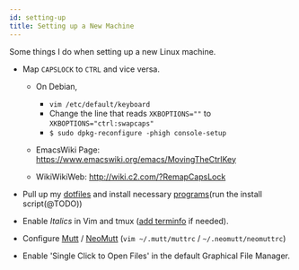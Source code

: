 ```yaml
---
id: setting-up
title: Setting up a New Machine
---
```


Some things I do when setting up a new Linux machine.

- Map `CAPSLOCK` to `CTRL` and vice versa.
  - On Debian, 
    - `vim /etc/default/keyboard`
    - Change the line that reads `XKBOPTIONS=""` to `XKBOPTIONS="ctrl:swapcaps"`
    - `$ sudo dpkg-reconfigure -phigh console-setup`

   - EmacsWiki Page: https://www.emacswiki.org/emacs/MovingTheCtrlKey
   - WikiWikiWeb: http://wiki.c2.com/?RemapCapsLock
 
- Pull up my [dotfiles](https://github.com/rsapkf/dotfiles/) and install necessary [programs](programs.md)(run the install script(@TODO))
- Enable _Italics_ in Vim and tmux ([add terminfo](https://github.com/tmux/tmux/blob/2.1/FAQ#L355-L383) if needed).
- Configure [Mutt](https://github.com/muttmua/muttt) / [NeoMutt](https://github.com/neomutt/neomutt) (`vim ~/.mutt/muttrc` / `~/.neomutt/neomuttrc`)
- Enable 'Single Click to Open Files' in the default Graphical File Manager.